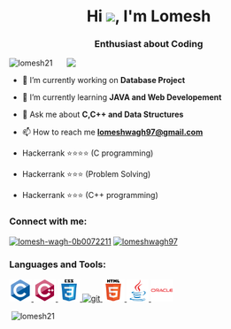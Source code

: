 <h1 align="center" >Hi <img width="30" src="https://raw.githubusercontent.com/MartinHeinz/MartinHeinz/master/wave.gif">, I'm Lomesh</h1>
<h3 align="center">Enthusiast about Coding</h3>
<img align="right" width="400" src="https://c.tenor.com/qJ5evVs-_uUAAAAC/coding.gif">
<p align="left"> <img src="https://komarev.com/ghpvc/?username=lomesh21&label=Profile%20views&color=0e75b6&style=flat" alt="lomesh21" /> </p>

- 🔭 I’m currently working on **Database Project**

- 🌱 I’m currently learning **JAVA and Web Developement**

- 💬 Ask me about **C,C++ and Data Structures**

- 📫 How to reach me **lomeshwagh97@gmail.com**

- Hackerrank ⭐⭐⭐⭐ (C programming)

- Hackerrank ⭐⭐⭐ (Problem Solving)

- Hackerrank ⭐⭐⭐ (C++ programming)

<h3 align="left">Connect with me:</h3>
<p align="left">
<a href="https://linkedin.com/in/lomesh-wagh-0b0072211" target="blank"><img align="center" src="https://raw.githubusercontent.com/rahuldkjain/github-profile-readme-generator/master/src/images/icons/Social/linked-in-alt.svg" alt="lomesh-wagh-0b0072211" height="30" width="40" /></a>
<a href="https://www.hackerrank.com/lomeshwagh97" target="blank"><img align="center" src="https://raw.githubusercontent.com/rahuldkjain/github-profile-readme-generator/master/src/images/icons/Social/hackerrank.svg" alt="lomeshwagh97" height="30" width="40" /></a>
</p>

<h3 align="left">Languages and Tools:</h3>
<p align="left"> <a href="https://www.cprogramming.com/" target="_blank" rel="noreferrer"> <img src="https://raw.githubusercontent.com/devicons/devicon/master/icons/c/c-original.svg" alt="c" width="40" height="40"/> </a> <a href="https://www.w3schools.com/cpp/" target="_blank" rel="noreferrer"> <img src="https://raw.githubusercontent.com/devicons/devicon/master/icons/cplusplus/cplusplus-original.svg" alt="cplusplus" width="40" height="40"/> </a> <a href="https://www.w3schools.com/css/" target="_blank" rel="noreferrer"> <img src="https://raw.githubusercontent.com/devicons/devicon/master/icons/css3/css3-original-wordmark.svg" alt="css3" width="40" height="40"/> </a> <a href="https://git-scm.com/" target="_blank" rel="noreferrer"> <img src="https://www.vectorlogo.zone/logos/git-scm/git-scm-icon.svg" alt="git" width="40" height="40"/> </a> <a href="https://www.w3.org/html/" target="_blank" rel="noreferrer"> <img src="https://raw.githubusercontent.com/devicons/devicon/master/icons/html5/html5-original-wordmark.svg" alt="html5" width="40" height="40"/> </a> <a href="https://www.java.com" target="_blank" rel="noreferrer"> <img src="https://raw.githubusercontent.com/devicons/devicon/master/icons/java/java-original.svg" alt="java" width="40" height="40"/> </a> <a href="https://www.oracle.com/" target="_blank" rel="noreferrer"> <img src="https://raw.githubusercontent.com/devicons/devicon/master/icons/oracle/oracle-original.svg" alt="oracle" width="40" height="40"/> </a> </p>

<p>&nbsp;<img align="center" src="https://github-readme-stats.vercel.app/api?username=lomesh21&show_icons=true&locale=en" alt="lomesh21" /></p>
